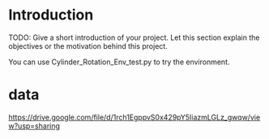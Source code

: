 # Introduction 
TODO: Give a short introduction of your project. Let this section explain the objectives or the motivation behind this project. 


You can use Cylinder_Rotation_Env_test.py to try the environment.

# data

<https://drive.google.com/file/d/1rch1EgppvS0x429pY5IiazmLGLz_gwqw/view?usp=sharing>
